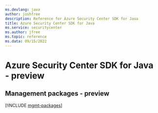 ```yaml
---
ms.devlang: java
author: joshfree
description: Reference for Azure Security Center SDK for Java
title: Azure Security Center SDK for Java
ms.service: securitycenter
ms.author: jfree
ms.topic: reference
ms.data: 09/15/2022
---
```

# Azure Security Center SDK for Java - preview

## Management packages - preview
[!INCLUDE [mgmt-packages](security-center-mgmt-index.md)]